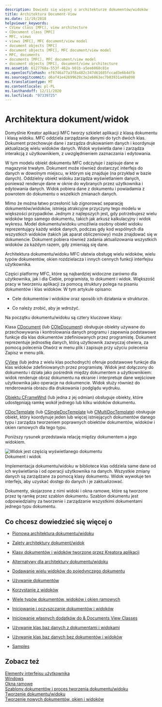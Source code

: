 ```yaml
---
description: Dowiedz się więcej o architekturze dokumentów/widoków
title: Architektura Document-View
ms.date: 11/19/2018
helpviewer_keywords:
- CView class [MFC], view architecture
- CDocument class [MFC]
- MFC, views
- views [MFC], MFC document/view model
- document objects [MFC]
- document objects [MFC], MFC document/view model
- MFC, documents
- documents [MFC], MFC document/view model
- document objects [MFC], document/view architecture
ms.assetid: 6127768a-553f-462a-b01b-a5ee6068c81e
ms.openlocfilehash: ef6746a77a3f8a482c347d61685fccad3e6b4dfb
ms.sourcegitcommit: d6af41e42699628c3e2e6063ec7b03931a49a098
ms.translationtype: MT
ms.contentlocale: pl-PL
ms.lasthandoff: 12/11/2020
ms.locfileid: "97339725"
---
```

# <a name="documentview-architecture"></a>Architektura dokument/widok

Domyślnie Kreator aplikacji MFC tworzy szkielet aplikacji z klasą dokumentu i klasą widoku. MFC oddziela zarządzanie danymi do tych dwóch klas. Dokument przechowuje dane i zarządza drukowaniem danych i koordynuje aktualizację wielu widoków danych. Widok wyświetla dane i zarządza interakcją z użytkownikiem, z uwzględnieniem zaznaczania i edytowania.

W tym modelu obiekt dokumentu MFC odczytuje i zapisuje dane w magazynie trwałym. Dokument może również dostarczyć interfejs do danych w dowolnym miejscu, w którym się znajduje (na przykład w bazie danych). Oddzielny obiekt widoku zarządza wyświetlaniem danych, ponieważ renderuje dane w oknie do wybranych przez użytkownika i edytowania danych. Widok pobiera dane z dokumentu i powiadamia z powrotem do dokumentu o wszelkich zmianach danych.

Mimo że można łatwo przesłonić lub zignorować separację dokumentów/widoków, istnieją atrakcyjne przyczyny tego modelu w większości przypadków. Jednym z najlepszych jest, gdy potrzebujesz wielu widoków tego samego dokumentu, takich jak arkusz kalkulacyjny i widok wykresu. Model dokumentu/widoku umożliwia osobny obiekt widoku reprezentujący każdy widok danych, podczas gdy kod wspólnych dla wszystkich widoków (takich jak aparat obliczeniowy) może znajdować się w dokumencie. Dokument pobiera również zadania aktualizowania wszystkich widoków za każdym razem, gdy zmieniają się dane.

Architektura dokumentu/widoku MFC ułatwia obsługę wielu widoków, wielu typów dokumentów, okien rozdzielacza i innych cennych funkcji interfejsu użytkownika.

Części platformy MFC, które są najbardziej widoczne zarówno dla użytkownika, jak i dla Ciebie, programista, to dokument i widok. Większość pracy w tworzeniu aplikacji za pomocą struktury polega na pisaniu dokumentów i klas widoków. W tym artykule opisano:

- Cele dokumentów i widoków oraz sposób ich działania w strukturze.

- Co należy zrobić, aby je wdrożyć.

Na początku dokumentu/widoku są cztery kluczowe klasy:

Klasa [CDocument](reference/cdocument-class.md) (lub [COleDocument](reference/coledocument-class.md)) obsługuje obiekty używane do przechowywania i kontrolowania danych programu i zapewnia podstawowe funkcje dla klas dokumentów zdefiniowanych przez programistę. Dokument reprezentuje jednostkę danych, którą użytkownik zazwyczaj otwiera, za pomocą polecenia Otwórz w menu plik i zapisuje przy użyciu polecenia Zapisz w menu plik.

[CView](reference/cview-class.md) (lub jedna z wielu klas pochodnych) oferuje podstawowe funkcje dla klas widoków zdefiniowanych przez programistę. Widok jest dołączony do dokumentu i działa jako pośrednik między dokumentem a użytkownikiem: widok renderuje obraz dokumentu na ekranie i interpretuje dane wejściowe użytkownika jako operacje na dokumencie. Widok służy również do renderowania obrazu dla drukowania i podglądu wydruku.

[Obiektu CFrameWnd](reference/cframewnd-class.md) (lub jedna z jej odmian) obsługuje obiekty, które udostępniają ramkę wokół jednego lub kilku widoków dokumentu.

[CDocTemplate](reference/cdoctemplate-class.md) (lub [CSingleDocTemplate](reference/csingledoctemplate-class.md) lub [CMultiDocTemplate](reference/cmultidoctemplate-class.md)) obsługuje obiekt, który koordynuje jeden lub więcej istniejących dokumentów danego typu i zarządza tworzeniem poprawnych obiektów dokumentów, widoków i okien ramowych dla tego typu.

Poniższy rysunek przedstawia relację między dokumentem a jego widokiem.

![Widok jest częścią wyświetlanego dokumentu](../mfc/media/vc379n1.gif "Widok jest częścią wyświetlanego dokumentu") <br/>
Dokument i widok

Implementacja dokumentu/widoku w bibliotece klas oddziela same dane od ich wyświetlania i od operacji użytkownika na danych. Wszystkie zmiany danych są zarządzane za pomocą klasy dokumentu. Widok wywołuje ten interfejs, aby uzyskać dostęp do danych i je zaktualizować.

Dokumenty, skojarzone z nimi widoki i okna ramowe, które są tworzone przez tę ramkę przez szablon dokumentu. Szablon dokumentu jest odpowiedzialny za tworzenie i zarządzanie wszystkimi dokumentami jednego typu dokumentu.

## <a name="what-do-you-want-to-know-more-about"></a>Co chcesz dowiedzieć się więcej o

- [Pionowa architektura dokumentu/widoku](a-portrait-of-the-document-view-architecture.md)

- [Zalety architektury dokument/widok](advantages-of-the-document-view-architecture.md)

- [Klasy dokumentów i widoków tworzone przez Kreatora aplikacji](document-and-view-classes-created-by-the-mfc-application-wizard.md)

- [Alternatywy dla architektury dokumentu/widoku](alternatives-to-the-document-view-architecture.md)

- [Dodawanie wielu widoków do pojedynczego dokumentu](adding-multiple-views-to-a-single-document.md)

- [Używanie dokumentów](using-documents.md)

- [Korzystanie z widoków](using-views.md)

- [Wiele typów dokumentów, widoków i okien ramowych](multiple-document-types-views-and-frame-windows.md)

- [Inicjowanie i oczyszczanie dokumentów i widoków](initializing-and-cleaning-up-documents-and-views.md)

- [Inicjowanie własnych dodatków do & Documents View Classes](creating-new-documents-windows-and-views.md)

- [Używanie klas baz danych z dokumentami i widokami](../data/mfc-using-database-classes-with-documents-and-views.md)

- [Używanie klas baz danych bez dokumentów i widoków](../data/mfc-using-database-classes-without-documents-and-views.md)

- [Samples](../overview/visual-cpp-samples.md)

## <a name="see-also"></a>Zobacz też

[Elementy interfejsu użytkownika](user-interface-elements-mfc.md)<br/>
[Windows](windows.md)<br/>
[Okna ramowe](frame-windows.md)<br/>
[Szablony dokumentów i proces tworzenia dokumentu/widoku](document-templates-and-the-document-view-creation-process.md)<br/>
[Tworzenie dokumentu/widoku](document-view-creation.md)<br/>
[Tworzenie nowych dokumentów, okien i widoków](creating-new-documents-windows-and-views.md)
